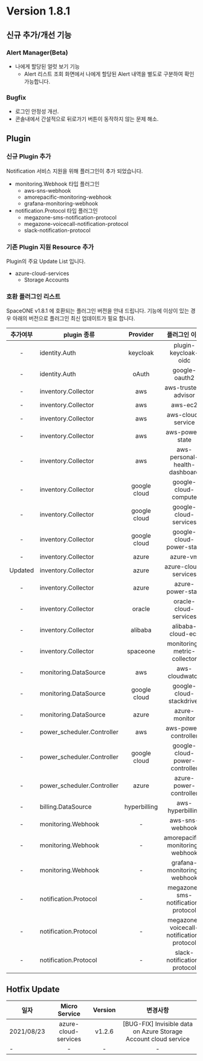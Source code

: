 # Version 1.8.1


## 신규 추가/개선 기능

### Alert Manager(Beta) 
- 나에게 할당된 얼럿 보기 기능
  - Alert 리스트 조회 화면에서 나에게 할당된 Alert 내역을 별도로 구분하여 확인 가능합니다. 
  

### Bugfix
- 로그인 안정성 개선.
- 콘솔내에서 간설적으로 뒤로가기 버튼이 동작하지 않는 문제 해소.


## Plugin 

### 신규 Plugin 추가

Notification 서비스 지원을 위해 플러그인이 추가 되었습니다. 
- monitoring.Webhook 타입 플러그인 
    - aws-sns-webhook
    - amorepacific-monitoring-webhook
    - grafana-monitoring-webhook
- notification.Protocol 타입 플러그인
    - megazone-sms-notification-protocol
    - megazone-voicecall-notification-protocol
    - slack-notification-protocol
    
### 기존 Plugin 지원 Resource 추가

Plugin의 주요 Update List 입니다.
 
- azure-cloud-services
    - Storage Accounts

### 호환 플러그인 리스트

SpaceONE v1.8.1 에 호환되는 플러그인 버전을 안내 드립니다.
기능에 이상이 있는 경우 아래의 버전으로 플러그인 최신 업데이트가 필요 합니다.

|추가여부|plugin 종류|Provider|플러그인 이름|버전|
|:---:|---|:---:|:---:|:---:|
|-|identity.Auth|keycloak|plugin-keycloak-oidc|v1.1|
|-|identity.Auth|oAuth|google-oauth2|v1.1|
|-|inventory.Collector|aws|aws-trusted-advisor|v1.4|
|-|inventory.Collector|aws|aws-ec2|v1.12|
|-|inventory.Collector|aws|aws-cloud-service|v1.11.8|
|-|inventory.Collector|aws|aws-power-state|v1.6|
|-|inventory.Collector|aws|aws-personal-health-dashboard|v1.4|
|-|inventory.Collector|google cloud|google-cloud-compute|v1.2.7|
|-|inventory.Collector|google cloud|google-cloud-services|v1.2.６|
|-|inventory.Collector|google cloud|google-cloud-power-state|v1.1.3|
|-|inventory.Collector|azure|azure-vm|v1.2.12|
|Updated|inventory.Collector|azure|azure-cloud-services|v1.2.5|
|-|inventory.Collector|azure|azure-power-state|v1.0.2|
|-|inventory.Collector|oracle|oracle-cloud-services|v1.0|
|-|inventory.Collector|alibaba|alibaba-cloud-ecs|v1.0|
|-|inventory.Collector|spaceone|monitoring-metric-collector|v1.2.2|
|-|monitoring.DataSource|aws|aws-cloudwatch|v1.1.3|
|-|monitoring.DataSource|google cloud|google-cloud-stackdriver|v1.0.6|
|-|monitoring.DataSource|azure|azure-monitor|v1.0.3|
|-|power_scheduler.Controller|aws|aws-power-controller|v1.3.1|
|-|power_scheduler.Controller|google cloud|google-cloud-power-controller|v1.1.4|
|-|power_scheduler.Controller|azure|azure-power-controller|v1.0.1|
|-|billing.DataSource|hyperbilling|aws-hyperbilling|v1.0.2|
|-|monitoring.Webhook|-|aws-sns-webhook|v1.0|
|-|monitoring.Webhook|-|amorepacific-monitoring-webhook|v1.0.2|
|-|monitoring.Webhook|-|grafana-monitoring-webhook|v1.0|
|-|notification.Protocol|-|megazone-sms-notification-protocol|v1.0.1|
|-|notification.Protocol|-|megazone-voicecall-notification-protocol|v1.0.1|
|-|notification.Protocol|-|slack-notification-protocol|v1.0.1|



## Hotfix Update
|일자|Micro Service|Version|변경사항|
|---|:---:|:---:|:---:|
|2021/08/23|azure-cloud-services|v1.2.6|[BUG-FIX] Invisible data on Azure Storage Account cloud service|
|-|-|-| - |



